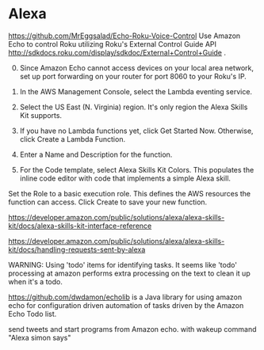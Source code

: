 # Alexa

https://github.com/MrEggsalad/Echo-Roku-Voice-Control
Use Amazon Echo to control Roku 
utilizing Roku's External Control Guide API http://sdkdocs.roku.com/display/sdkdoc/External+Control+Guide .

0. Since Amazon Echo cannot access devices on your local area network, 
    set up port forwarding on your router for port 8060 to your Roku's IP.

0. In the AWS Management Console, select the Lambda eventing service.
0. Select the US East (N. Virginia) region. It's only region the Alexa Skills Kit supports.
1. If you have no Lambda functions yet, click Get Started Now. Otherwise, click Create a Lambda Function.
0. Enter a Name and Description for the function.
0. For the Code template, select Alexa Skills Kit Colors.
    This populates the inline code editor with code that implements a simple Alexa skill.



Set the Role to a basic execution role. This defines the AWS resources the function can access.
Click Create to save your new function.

https://developer.amazon.com/public/solutions/alexa/alexa-skills-kit/docs/alexa-skills-kit-interface-reference

https://developer.amazon.com/public/solutions/alexa/alexa-skills-kit/docs/handling-requests-sent-by-alexa

WARNING: Using 'todo' items for identifying tasks. It seems like 'todo' processing at amazon performs extra processing on the text to clean it up when it's a todo.

https://github.com/dwdamon/echolib
is a Java library for using amazon echo
for configuration driven automation of tasks driven by the Amazon Echo Todo list. 

send tweets and start programs from Amazon echo.
with wakeup command "Alexa simon says"
